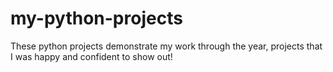 # my-python-projects
These python projects demonstrate my work through the year, projects that I was happy and confident to show out!
